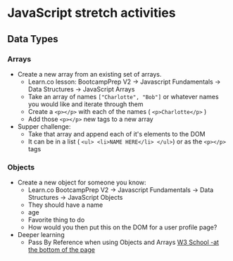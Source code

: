 # JavaScript stretch activities

## Data Types

### Arrays
* Create a new array from an existing set of arrays.
    - Learn.co lesson: BootcampPrep V2 → Javascript Fundamentals → Data Structures → JavaScript Arrays
    * Take an array of names `["Charlotte", "Bob"]` or whatever names you would like and iterate through them 
    * Create a `<p></p>` with each of the names ( `<p>Charlotte</p>` ) 
    * Add those `<p></p>` new tags to a new array
* Supper challenge: 
    * Take that array and append each of it's elements to the DOM
    * It can be in a list ( `<ul> <li>NAME HERE</li> </ul>`) or as the `<p></p>` tags

### Objects
* Create a new object for someone you know:
    - Learn.co BootcampPrep V2 → Javascript Fundamentals → Data Structures → JavaScript Objects 
    * They should have a name
    * age
    * Favorite thing to do
    * How would you then put this on the DOM for a user profile page? 
* Deeper learning
    - Pass By Reference when using Objects and Arrays [W3 School -at the bottom of the page](https://www.w3schools.com/js/js_function_parameters.asp)

